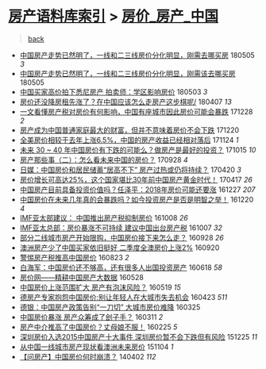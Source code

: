 [房产语料库索引](../../README.md)  > [房价_房产_中国](房价_房产_中国.md)
====
> [back](../README.md)

- [中国房产走势已然明了，一线和二三线房价分化明显，刚需去哪买房](http://jkwz.applinzi.com/ittc/7099622077223142407.html#%E4%B8%AD%E5%9B%BD%E6%88%BF%E4%BA%A7%E8%B5%B0%E5%8A%BF%E5%B7%B2%E7%84%B6%E6%98%8E%E4%BA%86%EF%BC%8C%E4%B8%80%E7%BA%BF%E5%92%8C%E4%BA%8C%E4%B8%89%E7%BA%BF%E6%88%BF%E4%BB%B7%E5%88%86%E5%8C%96%E6%98%8E%E6%98%BE%EF%BC%8C%E5%88%9A%E9%9C%80%E5%8E%BB%E5%93%AA%E4%B9%B0%E6%88%BF) 180505 *3* 
- [中国房产走势已然明了，一线和二三线房价分化明显，刚需该去哪买房](http://jkwz.applinzi.com/ittc/7099618243235021840.html#%E4%B8%AD%E5%9B%BD%E6%88%BF%E4%BA%A7%E8%B5%B0%E5%8A%BF%E5%B7%B2%E7%84%B6%E6%98%8E%E4%BA%86%EF%BC%8C%E4%B8%80%E7%BA%BF%E5%92%8C%E4%BA%8C%E4%B8%89%E7%BA%BF%E6%88%BF%E4%BB%B7%E5%88%86%E5%8C%96%E6%98%8E%E6%98%BE%EF%BC%8C%E5%88%9A%E9%9C%80%E8%AF%A5%E5%8E%BB%E5%93%AA%E4%B9%B0%E6%88%BF) 180505  
- [中国买家高价拍下悉尼房产 拍卖师：学区影响房价](http://jkwz.applinzi.com/ittc/7098798925203112976.html#%E4%B8%AD%E5%9B%BD%E4%B9%B0%E5%AE%B6%E9%AB%98%E4%BB%B7%E6%8B%8D%E4%B8%8B%E6%82%89%E5%B0%BC%E6%88%BF%E4%BA%A7+%E6%8B%8D%E5%8D%96%E5%B8%88%EF%BC%9A%E5%AD%A6%E5%8C%BA%E5%BD%B1%E5%93%8D%E6%88%BF%E4%BB%B7) 180503 *3* 
- [房价还没降房租先涨了？在中国应该怎么走房产这步棋呢/](http://jkwz.applinzi.com/ittc/7089269792035046406.html#%E6%88%BF%E4%BB%B7%E8%BF%98%E6%B2%A1%E9%99%8D%E6%88%BF%E7%A7%9F%E5%85%88%E6%B6%A8%E4%BA%86%EF%BC%9F%E5%9C%A8%E4%B8%AD%E5%9B%BD%E5%BA%94%E8%AF%A5%E6%80%8E%E4%B9%88%E8%B5%B0%E6%88%BF%E4%BA%A7%E8%BF%99%E6%AD%A5%E6%A3%8B%E5%91%A2%2F) 180407 *13* 
- [一文看懂房产税对房价有何影响，中国有座城市因此房价可能会暴跌](http://jkwz.applinzi.com/ittc/7052083776870417424.html#%E4%B8%80%E6%96%87%E7%9C%8B%E6%87%82%E6%88%BF%E4%BA%A7%E7%A8%8E%E5%AF%B9%E6%88%BF%E4%BB%B7%E6%9C%89%E4%BD%95%E5%BD%B1%E5%93%8D%EF%BC%8C%E4%B8%AD%E5%9B%BD%E6%9C%89%E5%BA%A7%E5%9F%8E%E5%B8%82%E5%9B%A0%E6%AD%A4%E6%88%BF%E4%BB%B7%E5%8F%AF%E8%83%BD%E4%BC%9A%E6%9A%B4%E8%B7%8C) 171228 *2* 
- [房产成为中国普通家庭最大的财富，但并不意味着房价不会下跌](http://jkwz.applinzi.com/ittc/7049104278247965712.html#%E6%88%BF%E4%BA%A7%E6%88%90%E4%B8%BA%E4%B8%AD%E5%9B%BD%E6%99%AE%E9%80%9A%E5%AE%B6%E5%BA%AD%E6%9C%80%E5%A4%A7%E7%9A%84%E8%B4%A2%E5%AF%8C%EF%BC%8C%E4%BD%86%E5%B9%B6%E4%B8%8D%E6%84%8F%E5%91%B3%E7%9D%80%E6%88%BF%E4%BB%B7%E4%B8%8D%E4%BC%9A%E4%B8%8B%E8%B7%8C) 171220  
- [全美房价相较于去年上涨6.5%，中国的房产收益已经相对落后](http://jkwz.applinzi.com/ittc/7039583111036273681.html#%E5%85%A8%E7%BE%8E%E6%88%BF%E4%BB%B7%E7%9B%B8%E8%BE%83%E4%BA%8E%E5%8E%BB%E5%B9%B4%E4%B8%8A%E6%B6%A86.5%25%EF%BC%8C%E4%B8%AD%E5%9B%BD%E7%9A%84%E6%88%BF%E4%BA%A7%E6%94%B6%E7%9B%8A%E5%B7%B2%E7%BB%8F%E7%9B%B8%E5%AF%B9%E8%90%BD%E5%90%8E) 171124 *1* 
- [未来 30 ~ 40 年中国房价有下跌的可能么？做房产是最好的投资？](http://jkwz.applinzi.com/ittc/7024738610681742353.html#%E6%9C%AA%E6%9D%A5+30+%7E+40+%E5%B9%B4%E4%B8%AD%E5%9B%BD%E6%88%BF%E4%BB%B7%E6%9C%89%E4%B8%8B%E8%B7%8C%E7%9A%84%E5%8F%AF%E8%83%BD%E4%B9%88%EF%BC%9F%E5%81%9A%E6%88%BF%E4%BA%A7%E6%98%AF%E6%9C%80%E5%A5%BD%E7%9A%84%E6%8A%95%E8%B5%84%EF%BC%9F) 171015 *10* 
- [房产那些事（二）：怎么看未来中国的房价？](http://jkwz.applinzi.com/ittc/7018455820109612048.html#%E6%88%BF%E4%BA%A7%E9%82%A3%E4%BA%9B%E4%BA%8B%EF%BC%88%E4%BA%8C%EF%BC%89%EF%BC%9A%E6%80%8E%E4%B9%88%E7%9C%8B%E6%9C%AA%E6%9D%A5%E4%B8%AD%E5%9B%BD%E7%9A%84%E6%88%BF%E4%BB%B7%EF%BC%9F) 170928 *4* 
- [日媒：中国房价和居民储蓄“居高不下” 房产过热或仍将持续？](http://jkwz.applinzi.com/ittc/6958571760243966981.html#%E6%97%A5%E5%AA%92%EF%BC%9A%E4%B8%AD%E5%9B%BD%E6%88%BF%E4%BB%B7%E5%92%8C%E5%B1%85%E6%B0%91%E5%82%A8%E8%93%84%E2%80%9C%E5%B1%85%E9%AB%98%E4%B8%8D%E4%B8%8B%E2%80%9D+%E6%88%BF%E4%BA%A7%E8%BF%87%E7%83%AD%E6%88%96%E4%BB%8D%E5%B0%86%E6%8C%81%E7%BB%AD%EF%BC%9F) 170420 *3* 
- [房价增长可高达25%，这个国家堪比30年前中国房产黄金时代！](http://jkwz.applinzi.com/ittc/6957424731744633860.html#%E6%88%BF%E4%BB%B7%E5%A2%9E%E9%95%BF%E5%8F%AF%E9%AB%98%E8%BE%BE25%25%EF%BC%8C%E8%BF%99%E4%B8%AA%E5%9B%BD%E5%AE%B6%E5%A0%AA%E6%AF%9430%E5%B9%B4%E5%89%8D%E4%B8%AD%E5%9B%BD%E6%88%BF%E4%BA%A7%E9%BB%84%E9%87%91%E6%97%B6%E4%BB%A3%EF%BC%81) 170417 *26* 
- [中国房产目前具备投资价值吗？任泽平：2018年房价可能还要涨](http://jkwz.applinzi.com/ittc/6916344153134072836.html#%E4%B8%AD%E5%9B%BD%E6%88%BF%E4%BA%A7%E7%9B%AE%E5%89%8D%E5%85%B7%E5%A4%87%E6%8A%95%E8%B5%84%E4%BB%B7%E5%80%BC%E5%90%97%EF%BC%9F%E4%BB%BB%E6%B3%BD%E5%B9%B3%EF%BC%9A2018%E5%B9%B4%E6%88%BF%E4%BB%B7%E5%8F%AF%E8%83%BD%E8%BF%98%E8%A6%81%E6%B6%A8) 161227 *207* 
- [中国房价在未来几年真的会暴跌吗？如今投资房产是否是明智之举！](http://jkwz.applinzi.com/ittc/6913797061740069892.html#%E4%B8%AD%E5%9B%BD%E6%88%BF%E4%BB%B7%E5%9C%A8%E6%9C%AA%E6%9D%A5%E5%87%A0%E5%B9%B4%E7%9C%9F%E7%9A%84%E4%BC%9A%E6%9A%B4%E8%B7%8C%E5%90%97%EF%BC%9F%E5%A6%82%E4%BB%8A%E6%8A%95%E8%B5%84%E6%88%BF%E4%BA%A7%E6%98%AF%E5%90%A6%E6%98%AF%E6%98%8E%E6%99%BA%E4%B9%8B%E4%B8%BE%EF%BC%81) 161220 *4* 
- [IMF亚太部建议： 中国推出房产税抑制房价](http://jkwz.applinzi.com/ittc/6886560344482251780.html#IMF%E4%BA%9A%E5%A4%AA%E9%83%A8%E5%BB%BA%E8%AE%AE%EF%BC%9A+%E4%B8%AD%E5%9B%BD%E6%8E%A8%E5%87%BA%E6%88%BF%E4%BA%A7%E7%A8%8E%E6%8A%91%E5%88%B6%E6%88%BF%E4%BB%B7) 161008 *26* 
- [IMF亚太总部：房价暴涨不可持续 建议中国出台房产税](http://jkwz.applinzi.com/ittc/6886184167494124549.html#IMF%E4%BA%9A%E5%A4%AA%E6%80%BB%E9%83%A8%EF%BC%9A%E6%88%BF%E4%BB%B7%E6%9A%B4%E6%B6%A8%E4%B8%8D%E5%8F%AF%E6%8C%81%E7%BB%AD+%E5%BB%BA%E8%AE%AE%E4%B8%AD%E5%9B%BD%E5%87%BA%E5%8F%B0%E6%88%BF%E4%BA%A7%E7%A8%8E) 161007 *32* 
- [部分二线城市房产开始限购，中国房价接下来怎么走？](http://jkwz.applinzi.com/ittc/6882916447675745284.html#%E9%83%A8%E5%88%86%E4%BA%8C%E7%BA%BF%E5%9F%8E%E5%B8%82%E6%88%BF%E4%BA%A7%E5%BC%80%E5%A7%8B%E9%99%90%E8%B4%AD%EF%BC%8C%E4%B8%AD%E5%9B%BD%E6%88%BF%E4%BB%B7%E6%8E%A5%E4%B8%8B%E6%9D%A5%E6%80%8E%E4%B9%88%E8%B5%B0%EF%BC%9F) 160928 *26* 
- [澳洲房产少了中国买家依旧挺好 二季度全澳房价上涨2%](http://jkwz.applinzi.com/ittc/6879968256055575557.html#%E6%BE%B3%E6%B4%B2%E6%88%BF%E4%BA%A7%E5%B0%91%E4%BA%86%E4%B8%AD%E5%9B%BD%E4%B9%B0%E5%AE%B6%E4%BE%9D%E6%97%A7%E6%8C%BA%E5%A5%BD+%E4%BA%8C%E5%AD%A3%E5%BA%A6%E5%85%A8%E6%BE%B3%E6%88%BF%E4%BB%B7%E4%B8%8A%E6%B6%A82%25) 160920  
- [警惕房产税推高中国房价](http://jkwz.applinzi.com/ittc/6869477439029380101.html#%E8%AD%A6%E6%83%95%E6%88%BF%E4%BA%A7%E7%A8%8E%E6%8E%A8%E9%AB%98%E4%B8%AD%E5%9B%BD%E6%88%BF%E4%BB%B7) 160823 *2* 
- [白海军：中国房价还不够高，还有很多人出国投资房产](http://jkwz.applinzi.com/ittc/6845083372438946821.html#%E7%99%BD%E6%B5%B7%E5%86%9B%EF%BC%9A%E4%B8%AD%E5%9B%BD%E6%88%BF%E4%BB%B7%E8%BF%98%E4%B8%8D%E5%A4%9F%E9%AB%98%EF%BC%8C%E8%BF%98%E6%9C%89%E5%BE%88%E5%A4%9A%E4%BA%BA%E5%87%BA%E5%9B%BD%E6%8A%95%E8%B5%84%E6%88%BF%E4%BA%A7) 160618 *58* 
- [房价网——精耕中国房产大数据](http://jkwz.applinzi.com/ittc/6837183100089811973.html#%E6%88%BF%E4%BB%B7%E7%BD%91%E2%80%94%E2%80%94%E7%B2%BE%E8%80%95%E4%B8%AD%E5%9B%BD%E6%88%BF%E4%BA%A7%E5%A4%A7%E6%95%B0%E6%8D%AE) 160528  
- [中国房价上涨范围扩大 房产有泡沫风险？](http://jkwz.applinzi.com/ittc/6833923563316577285.html#%E4%B8%AD%E5%9B%BD%E6%88%BF%E4%BB%B7%E4%B8%8A%E6%B6%A8%E8%8C%83%E5%9B%B4%E6%89%A9%E5%A4%A7+%E6%88%BF%E4%BA%A7%E6%9C%89%E6%B3%A1%E6%B2%AB%E9%A3%8E%E9%99%A9%EF%BC%9F) 160519 *15* 
- [德房产专家抱怨中国房价:别让年轻人在大城市失去机会](http://jkwz.applinzi.com/ittc/6824081233411572741.html#%E5%BE%B7%E6%88%BF%E4%BA%A7%E4%B8%93%E5%AE%B6%E6%8A%B1%E6%80%A8%E4%B8%AD%E5%9B%BD%E6%88%BF%E4%BB%B7%3A%E5%88%AB%E8%AE%A9%E5%B9%B4%E8%BD%BB%E4%BA%BA%E5%9C%A8%E5%A4%A7%E5%9F%8E%E5%B8%82%E5%A4%B1%E5%8E%BB%E6%9C%BA%E4%BC%9A) 160423 *511* 
- [德银：中国房产政策告别“一刀切” 大城市房价难降](http://jkwz.applinzi.com/ittc/6813512619352654852.html#%E5%BE%B7%E9%93%B6%EF%BC%9A%E4%B8%AD%E5%9B%BD%E6%88%BF%E4%BA%A7%E6%94%BF%E7%AD%96%E5%91%8A%E5%88%AB%E2%80%9C%E4%B8%80%E5%88%80%E5%88%87%E2%80%9D+%E5%A4%A7%E5%9F%8E%E5%B8%82%E6%88%BF%E4%BB%B7%E9%9A%BE%E9%99%8D) 160325  
- [中国房价暴涨 房产众筹成了刽子手？](http://jkwz.applinzi.com/ittc/6808362341401887749.html#%E4%B8%AD%E5%9B%BD%E6%88%BF%E4%BB%B7%E6%9A%B4%E6%B6%A8+%E6%88%BF%E4%BA%A7%E4%BC%97%E7%AD%B9%E6%88%90%E4%BA%86%E5%88%BD%E5%AD%90%E6%89%8B%EF%BC%9F) 160311 *2* 
- [房产中介推高了中国房价？丈母娘不服！](http://jkwz.applinzi.com/ittc/6802541093560255493.html#%E6%88%BF%E4%BA%A7%E4%B8%AD%E4%BB%8B%E6%8E%A8%E9%AB%98%E4%BA%86%E4%B8%AD%E5%9B%BD%E6%88%BF%E4%BB%B7%EF%BC%9F%E4%B8%88%E6%AF%8D%E5%A8%98%E4%B8%8D%E6%9C%8D%EF%BC%81) 160225 *5* 
- [深圳房价入选2015中国房产十大事件 深圳房价暂不会下跌但有风险](http://jkwz.applinzi.com/ittc/6779782382404240388.html#%E6%B7%B1%E5%9C%B3%E6%88%BF%E4%BB%B7%E5%85%A5%E9%80%892015%E4%B8%AD%E5%9B%BD%E6%88%BF%E4%BA%A7%E5%8D%81%E5%A4%A7%E4%BA%8B%E4%BB%B6+%E6%B7%B1%E5%9C%B3%E6%88%BF%E4%BB%B7%E6%9A%82%E4%B8%8D%E4%BC%9A%E4%B8%8B%E8%B7%8C%E4%BD%86%E6%9C%89%E9%A3%8E%E9%99%A9) 151225 *11* 
- [从中国一线城市房产现状看澳洲未来房价](http://jkwz.applinzi.com/ittc/6760833347555427333.html#%E4%BB%8E%E4%B8%AD%E5%9B%BD%E4%B8%80%E7%BA%BF%E5%9F%8E%E5%B8%82%E6%88%BF%E4%BA%A7%E7%8E%B0%E7%8A%B6%E7%9C%8B%E6%BE%B3%E6%B4%B2%E6%9C%AA%E6%9D%A5%E6%88%BF%E4%BB%B7) 151104 *1* 
- [【问房产】中国房价何时崩溃？](http://jkwz.applinzi.com/ittc/547650611361589287.html#%E3%80%90%E9%97%AE%E6%88%BF%E4%BA%A7%E3%80%91%E4%B8%AD%E5%9B%BD%E6%88%BF%E4%BB%B7%E4%BD%95%E6%97%B6%E5%B4%A9%E6%BA%83%EF%BC%9F) 140402 *112* 
